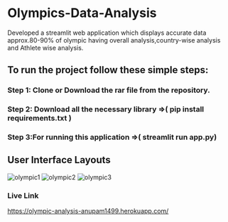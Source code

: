 # Olympics-Data-Analysis
Developed  a streamlit web application  which displays accurate data approx.80-90% of olympic  having overall analysis,country-wise analysis and Athlete wise analysis.  


## To run the project follow these simple steps:  
### Step 1: Clone or Download the rar file from the repository.
### Step 2: Download all the necessary library =>( pip install requirements.txt )
### Step 3:For running this application =>( streamlit run app.py)



## User Interface Layouts
![olympic1](https://user-images.githubusercontent.com/41635465/187893015-c844f16d-3d0c-448b-93ee-b2c4ba4d9e67.png)
![olympic2](https://user-images.githubusercontent.com/41635465/187893076-7d07c0da-af13-48a7-b151-e1ae5e34126d.png)
![olympic3](https://user-images.githubusercontent.com/41635465/187893090-852c947a-cbdd-4026-83ef-0a0ad4be4f22.png)



### Live Link
https://olympic-analysis-anupam1499.herokuapp.com/

